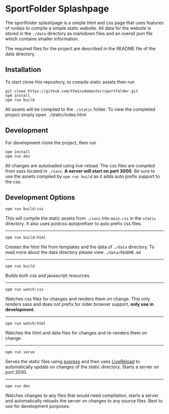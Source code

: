 # SportFolder Splashpage

The sportfolder splashpage is a simple html and css page that uses 
features of nodejs to compile a simple static website. All data 
for the website is stored in the `./data` directory as markdown files
and an overall json file which contains smaller information. 

The required files for the project are described in the README file of
the data directory.

## Installation

To start clone this repository, to compile static assets then run 

```
git clone https://github.com/the1codemaster/sportfolder.git
npm install
npm run build
```

All assets will be compiled to the `./static` folder. To view the 
completed project simply open `./static/index.html

## Development

For development clone the project, then run

```
npm install
npm run dev
```

All changes are autoloaded using live-reload. The css files are compiled
from sass located in `./sass`. **A server will start on port 3000**. Be sure 
to use the assets compiled by `npm run build` as it adds auto prefix support 
to the css.

## Development Options

`npm run build:css`

This will compile the static assets from `./sass` into `main.css` in the 
`static` directory. It also uses postcss autoprefixer to auto prefix css files.

---

`npm run build:html`

Creates the html file from templates and the data of `./data` directory. To 
read more about the data directory please view `./data/README.md`

---

`npm run build`

Builds both css and javascript resources.

---

`npm run watch:css`

Watches css files for changes and renders them on change. This only renders 
sass and does not prefix for older browser support, **only use in development**.

---

`npm run watch:html`

Watches the html and data files for changes and re-renders them on change.

---

`npm run serve`

Serves the static files using [express](https://expressjs.com) and then uses
[LiveReload](https://www.npmjs.com/package/livereload) to automatically update
on changes of the static directory. Starts a server on port 3000.

---

`npm run dev`

Watches changes to any files that would need compilation, starts a server and 
automatically reloads the server on changes to any source files. Best to use 
for development purposes.



